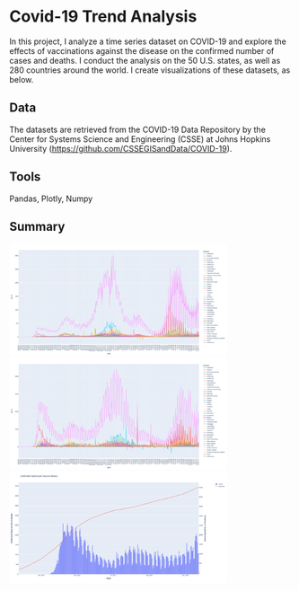 # Covid-19 Trend Analysis
In this project, I analyze a time series dataset on COVID-19 and explore the effects of vaccinations against the disease on the confirmed number of cases and deaths. I conduct the analysis on the 50 U.S. states, as well as 280 countries around the world. I create visualizations of these datasets, as below.

## Data
The datasets are retrieved from the COVID-19 Data Repository by the Center for Systems Science and Engineering (CSSE) at Johns Hopkins University (https://github.com/CSSEGISandData/COVID-19).

## Tools
Pandas, Plotly, Numpy

## Summary

<img src="output/us_cases.png" height="200">

<img src="output/us_deaths.png" height="200">

<img src="output/us_VacAndDeaths.png" height="200">
